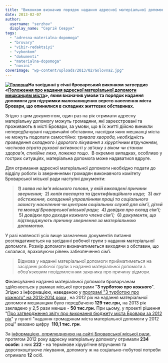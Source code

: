 ```yaml
---
title: "Виконком визначив порядок надання адресної матеріальної допомоги броварчанам"
date: 2013-02-07
author: 
  username: "serzhov"
  display_name: "Сергій Севрук"
tags: 
  - "adresna-materialna-dopomoga"
  - "brovary"
  - "vibir-redaktsiyi"
  - "vykonkom"
  - "dokumenti"
  - "materialna-dopomoga"
  - "novini"
coverImage: "wp-content/uploads/2013/02/Golovna2.jpg"
---
```


**[![Головна](https://mpz.brovary.org/wp-content/uploads/2013/02/Golovna2.jpg)](https://mpz.brovary.org/wp-content/uploads/2013/02/Golovna2.jpg)На засіданні у січні броварський виконком затвердив «[Положення про надання адресної матеріальної допомоги мешканцям міста](http://docs.pravo-znaty.org.ua/p6498/08.01.2013/14)», яким визначив умови та порядок надання допомоги для підтримки малозахищених верств населення міста Бровари, що опинилися в складних життєвих обставинах.**

Згідно з цим документом, один раз на рік отримати адресну матеріальну допомогу можуть громадяни, які зареєстровані та проживають в місті Бровари, за умови, що в їх житті дійсно виникли непередбачувані надзвичайні обставини, наслідки яких мешканці міста не можуть подолати самостійно: _тривала хвороба, необхідність проведення складного і дорогого лікування з хірургічним втручанням, часткова втрата рухової активності у зв’язку з віком чи станом здоров’я, стихійне лихо, пожежа тощо_.  В окремих випадках, особливо у гострих ситуаціях, матеріальна допомога може надаватися вдруге.

Для отримання адресної матеріальної допомоги необхідно подати до відділу роботи із зверненнями громадян виконавчого комітету Броварської міської ради наступні документи:

> **_1) заява на ім’я міського голови, у якій викладені причини звернення;_**  **2) _копія паспорта та ідентифікаційного кода;_**  **3) _акт обстеження, складений управлінням праці та соціального захисту населення чи центром соціальних служб для сім’ї, дітей та молоді Броварської міської ради;_**  **_4) довідка про склад сім’ї;_**  **5) _довідки про доходи кожного члена сім’ї;_**  **6) _документи, що підтверджують причину звернення за матеріальною допомогою._**

У разі наявності усіх вище зазначених документів питання розглядатиметься на засіданні робочої групи з надання матеріальної допомоги. Розмір допомоги визначатиметься виходячи з обставин, що склалися, враховуючи рівень забезпечення сім’ї.

> Відмова у наданні матеріальної допомоги прийматиметься на засіданні робочої групи з надання матеріальної допомоги з обов’язковим повідомленням заявника про причину відмови.

Фінансування надання матеріальної допомоги броварчанам здійснюється у рамках міської програми "**З турботою про кожного**". Згідно з інформацією, наведеною у [програмі "З турботою про кожного" на 2013-2014 роки](http://docs.pravo-znaty.org.ua/p6437/20.12.2012/815-27-06) , на 2012 рік на надання матеріальної допомоги мешканцям було передбачено **129 тис.грн,** на 2013 рік закладено у 2,5 рази менше - **50 тис.грн.** При цьому, у проекті рішення "[Про затвердження звіту про виконання бюджету міста Бровари за 2012 рік](http://docs.pravo-znaty.org.ua/p6635/25.01.2013)" у пункті "надання громадянам міста матеріальної допомоги у 2012 році" вказано цифру  **110,1 тис. грн**.

За [інформацією, оприлюдненою на сайті Броварської міської ради](http://docs.pravo-znaty.org.ua/s?term=%D0%BC%D0%B0%D1%82%D0%B5%D1%80%D1%96%D0%B0%D0%BB%D1%8C%D0%BD%D0%BE%D1%97+%D0%B4%D0%BE%D0%BF%D0%BE%D0%BC%D0%BE%D0%B3%D0%B8+%D0%BC%D0%B5%D1%88%D0%BA%D0%B0%D0%BD%D1%86%D1%8F%D0%BC&from=01.01.2012&to=31.12.2012&status=0&fld=0&fld=1&type=1), протягом 2012 року адресну матеріальну допомогу отримали **234 особи**: з них **222** - на термінове хірургічне втручання та дорогокоштуюче лікування, допомогу ж на соціально-побутові потреби отримало **12** осіб.
